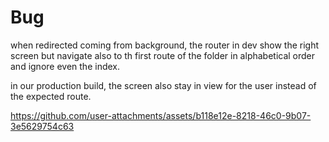 # Bug

when redirected coming from background, the router in dev show the right screen but navigate also to th first route of the folder in alphabetical order and ignore even the index.


in our production build, the screen also stay in view for the user instead of the expected route.



https://github.com/user-attachments/assets/b118e12e-8218-46c0-9b07-3e5629754c63

